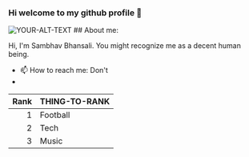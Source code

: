 ### Hi welcome to my github profile 👋
<picture>
 <source media="(prefers-color-scheme: dark)" srcset="https://icdn.strettynews.com/wp-content/uploads/2018/05/ronaldo-1.jpg">
 <source media="(prefers-color-scheme: light)" srcset="https://www.bing.com/images/search?view=detailV2&ccid=uyXYb7r4&id=412D89A9A097CB3EE7A2A48EA5BD7D1EC08DDE65&thid=OIP.uyXYb7r4vXZxkfIw-s_SnAHaMN&mediaurl=https%3a%2f%2fpngimg.com%2fuploads%2fsimpsons%2fsimpsons_PNG31.png&exph=1723&expw=1045&q=bart+simpson&simid=608036098184804352&FORM=IRPRST&ck=CBD95AFC05147F887AAAD93CEC01FD52&selectedIndex=6&ajaxhist=0&ajaxserp=0">
 <img alt="YOUR-ALT-TEXT" src="https://www.bing.com/images/search?view=detailV2&ccid=cEnsmPFB&id=66AB047BC1FF4C031E9EA33CCC3B3E176F7DC807&thid=OIP.cEnsmPFBgQ1ujW9O0EECQwHaE8&mediaurl=https%3a%2f%2fwww.dreamteamfc.com%2fc%2fwp-content%2fuploads%2fsites%2f4%2f2017%2f10%2fnintchdbpict000361674093-e1509473225364.jpg%3fstrip%3dall%26quality%3d100%26w%3d750%26h%3d500%26crop%3d1&exph=500&expw=750&q=rashford+new+celebration+&simid=608054038260818493&FORM=IRPRST&ck=D7DE67479EA4632CEB59DAD1F5130B01&selectedIndex=5&ajaxhist=0&ajaxserp=0">
</picture>
## About me:

Hi, I'm Sambhav Bhansali. 
You might recognize me as a decent human being.
- 📫 How to reach me: Don't
- 
| Rank | THING-TO-RANK |
|-----:|---------------|
|     1|   Football    |
|     2|    Tech       |
|     3|    Music      |


<!--
**Sambhavvv/Sambhavvv** is a ✨ _special_ ✨ repository because its `README.md` (this file) appears on your GitHub profile.

Here are some ideas to get you started:

- 🔭 I’m currently working on ...
- 🌱 I’m currently learning ...
- 👯 I’m looking to collaborate on ...
- 🤔 I’m looking for help with ...
- 💬 Ask me about ...
- 📫 How to reach me: ...
- 😄 Pronouns: ...
- ⚡ Fun fact: ...
-->
